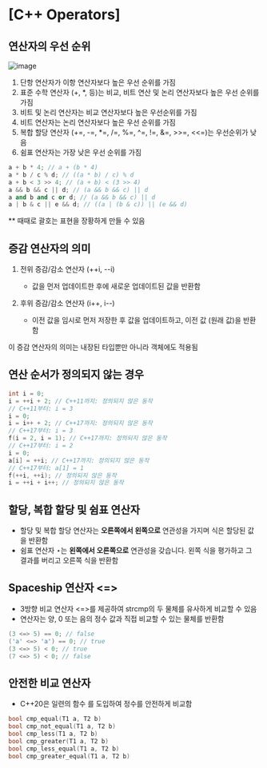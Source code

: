 # [C++ Operators]

## 연산자의 우선 순위
![image](https://github.com/haedal-study/TinyStudy-Cpp/assets/92175769/8a28f175-91d2-49c4-a98a-a58d00ef0fb1)

1) 단항 연산자가 이항 연산자보다 높은 우선 순위를 가짐
2) 표준 수학 연산자 (+, *, 등)는 비교, 비트 연산 및 논리 연산자보다 높은 우선 순위를 가짐
3) 비트 및 논리 연산자는 비교 연산자보다 높은 우선순위를 가짐
4) 비트 연산자는 논리 연산자보다 높은 우선 순위를 가짐
5) 복합 할당 연산자 (+=, -=, *=, /=, %=, ^=, !=, &=, >>=, <<=)는 우선순위가 낮음
6) 쉼표 연산자는 가장 낮은 우선 순위를 가짐

~~~cpp
a + b * 4; // a + (b * 4)
a * b / c % d; // ((a * b) / c) % d
a + b < 3 >> 4; // (a + b) < (3 >> 4)
a && b && c || d; // (a && b && c) || d
a and b and c or d; // (a && b && c) || d
a | b & c || e && d; // ((a | (b & c)) || (e && d)
~~~
** 때때로 괄호는 표현을 장황하게 만들 수 있음

## 증감 연산자의 의미
1) 전위 증감/감소 연산자 (++i, --i)   
    - 값을 먼저 업데이트한 후에 새로운 업데이트된 값을 반환함

2) 후위 증감/감소 연산자 (i++, i--)   
    - 이전 값을 임시로 먼저 저장한 후 값을 업데이트하고, 이전 값 (원래 값)을 반환함


이 증감 연산자의 의미는 내장된 타입뿐만 아니라 객체에도 적용됨

## 연산 순서가 정의되지 않는 경우
~~~cpp
int i = 0;
i = ++i + 2; // C++11까지: 정의되지 않은 동작
// C++11부터: i = 3
i = 0;
i = i++ + 2; // C++17까지: 정의되지 않은 동작
// C++17부터: i = 3
f(i = 2, i = 1); // C++17까지: 정의되지 않은 동작
// C++17부터: i = 2
i = 0;
a[i] = ++i; // C++17까지: 정의되지 않은 동작
// C++17부터: a[1] = 1
f(++i, ++i); // 정의되지 않은 동작
i = ++i + i++; // 정의되지 않은 동작
~~~

## 할당, 복합 할당 및 쉼표 연산자
- 할당 및 복합 할당 연산자는 **오른쪽에서 왼쪽으로** 연관성을 가지며 식은 할당된 값을 반환함
- 쉼표 연산자 ⋆는 **왼쪽에서 오른쪽으로** 연관성을 갖습니다. 왼쪽 식을 평가하고 그 결과를 버리고 오른쪽 식을 반환함

## Spaceship 연산자 <=>
- 3방향 비교 연산자 <=>를 제공하여 strcmp의 두 물체를 유사하게 비교할 수 있음
- 연산자는 양, 0 또는 음의 정수 값과 직접 비교할 수 있는 물체를 반환함
~~~cpp
(3 <=> 5) == 0; // false
('a' <=> 'a') == 0; // true
(3 <=> 5) < 0; // true
(7 <=> 5) < 0; // false
~~~

## 안전한 비교 연산자
- C++20은 일련의 함수 <utility>를 도입하여 정수를 안전하게 비교함
~~~cpp
bool cmp_equal(T1 a, T2 b)
bool cmp_not_equal(T1 a, T2 b)
bool cmp_less(T1 a, T2 b)
bool cmp_greater(T1 a, T2 b)
bool cmp_less_equal(T1 a, T2 b)
bool cmp_greater_equal(T1 a, T2 b)
~~~
